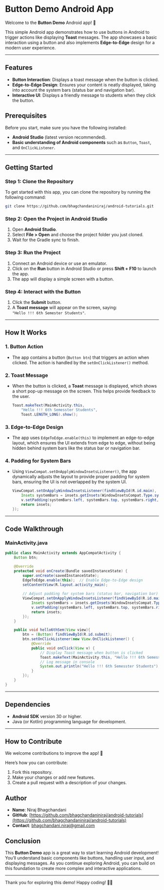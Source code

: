 # Button Demo Android App

Welcome to the **Button Demo** Android app! 🎉

This simple Android app demonstrates how to use buttons in Android to trigger actions like displaying **Toast** messages. The app showcases a basic interaction using a button and also implements **Edge-to-Edge** design for a modern user experience.

---

## Features

- **Button Interaction**: Displays a toast message when the button is clicked.
- **Edge-to-Edge Design**: Ensures your content is neatly displayed, taking into account the system bars (status bar and navigation bar).
- **Interactive UI**: Displays a friendly message to students when they click the button.


## Prerequisites

Before you start, make sure you have the following installed:

- **Android Studio** (latest version recommended).
- **Basic understanding of Android components** such as `Button`, `Toast`, and `OnClickListener`.

---

## Getting Started

### Step 1: Clone the Repository

To get started with this app, you can clone the repository by running the following command:

```bash
git clone https://github.com/bhagchandaniniraj/android-tutorials.git
```

### Step 2: Open the Project in Android Studio

1. Open **Android Studio**.
2. Select **File > Open** and choose the project folder you just cloned.
3. Wait for the Gradle sync to finish.

### Step 3: Run the Project

1. Connect an Android device or use an emulator.
2. Click on the **Run** button in Android Studio or press **Shift + F10** to launch the app.
3. The app will display a simple screen with a button.

### Step 4: Interact with the Button

1. Click the **Submit** button.
2. A **Toast message** will appear on the screen, saying:  
   `"Hello !!! 6th Semester Students"`.

---

## How It Works

### 1. **Button Action**

- The app contains a button (`Button btn`) that triggers an action when clicked. The action is handled by the `setOnClickListener()` method.
  
### 2. **Toast Message**

- When the button is clicked, a **Toast** message is displayed, which shows a short pop-up message on the screen. This helps provide feedback to the user.
  
  ```java
  Toast.makeText(MainActivity.this, 
      "Hello !!! 6th Semesster Students", 
      Toast.LENGTH_LONG).show();
  ```

### 3. **Edge-to-Edge Design**

- The app uses `EdgeToEdge.enable(this)` to implement an edge-to-edge layout, which ensures the UI extends from edge to edge, without being hidden behind system bars like the status bar or navigation bar.

### 4. **Padding for System Bars**

- Using `ViewCompat.setOnApplyWindowInsetsListener()`, the app dynamically adjusts the layout to provide proper padding for system bars, ensuring the UI is not overlapped by the system UI.

  ```java
  ViewCompat.setOnApplyWindowInsetsListener(findViewById(R.id.main), (v, insets) -> {
      Insets systemBars = insets.getInsets(WindowInsetsCompat.Type.systemBars());
      v.setPadding(systemBars.left, systemBars.top, systemBars.right, systemBars.bottom);
      return insets;
  });
  ```

---

## Code Walkthrough

### MainActivity.java

```java
public class MainActivity extends AppCompatActivity {
    Button btn;

    @Override
    protected void onCreate(Bundle savedInstanceState) {
        super.onCreate(savedInstanceState);
        EdgeToEdge.enable(this);  // Enable Edge-to-Edge design
        setContentView(R.layout.activity_main);
        
        // Adjust padding for system bars (status bar, navigation bar)
        ViewCompat.setOnApplyWindowInsetsListener(findViewById(R.id.main), (v, insets) -> {
            Insets systemBars = insets.getInsets(WindowInsetsCompat.Type.systemBars());
            v.setPadding(systemBars.left, systemBars.top, systemBars.right, systemBars.bottom);
            return insets;
        });
    }

    public void hello6thSem(View view){
        btn = (Button) findViewById(R.id.submit);
        btn.setOnClickListener(new View.OnClickListener() {
            @Override
            public void onClick(View v) {
                // Display Toast message when button is clicked
                Toast.makeText(MainActivity.this, "Hello !!! 6th Semesster Students", Toast.LENGTH_LONG).show();
                // Log message in console
                System.out.println("Hello !!! 6th Semesster Students");
            }
        });
    }
}
```

---

## Dependencies

- **Android SDK** version 30 or higher.
- Java (or Kotlin) programming language for development.
  
---

## How to Contribute

We welcome contributions to improve the app! 🎉

Here’s how you can contribute:
1. Fork this repository.
2. Make your changes or add new features.
3. Create a pull request with a description of your changes.


## Author

- **Name**: Niraj Bhagchandani
- **GitHub**: [https://github.com/bhagchandaniniraj/android-tutorials](https://github.com/bhagchandaniniraj/android-tutorials)
- **Contact**: [bhagchandani.niraj@gmail.com](mailto:bhagchandani.niraj@gmail.com)


## Conclusion

This **Button Demo** app is a great way to start learning Android development! You’ll understand basic components like buttons, handling user input, and displaying messages. As you continue exploring Android, you can build on this foundation to create more complex and interactive applications. 

---

Thank you for exploring this demo! Happy coding! 🎉🚀
